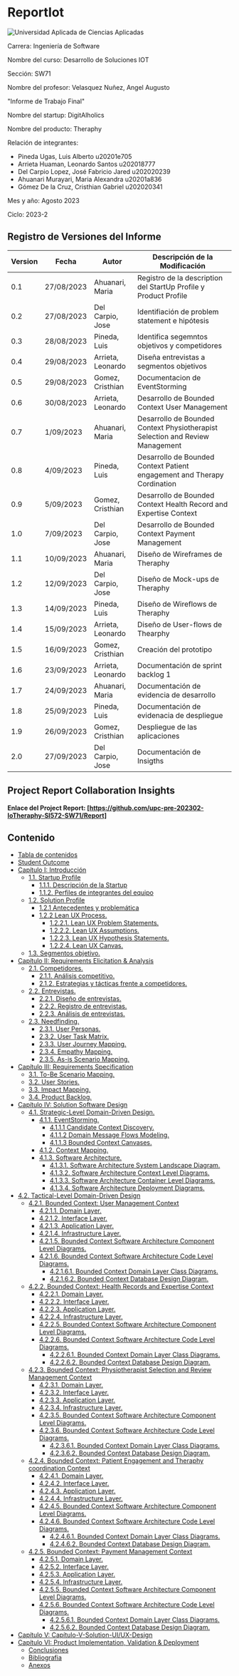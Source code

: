 # ReportIot
  ![Universidad Aplicada de Ciencias Aplicadas](https://static.wikia.nocookie.net/logopedia/images/2/2d/UPC-Logo-Actual.png/revision/latest/scale-to-width-down/384?cb=20230305155749&path-prefix=es)

Carrera: 
Ingeniería de Software

Nombre del curso: 
Desarrollo de  Soluciones IOT

Sección: 
SW71

Nombre del profesor: 
Velasquez Nuñez, Angel Augusto 

"Informe de Trabajo Final"
						 
Nombre del startup: 
DigitAlholics

Nombre del producto: 
Theraphy

Relación de integrantes:

 - Pineda Ugas, Luis Alberto   u20201e705
 - Arrieta Huaman, Leonardo Santos   u202018777
 - Del Carpio Lopez, José Fabricio Jared   u202020239
 - Ahuanari Murayari, Maria Alexandra   u20201a836
 - Gómez De la Cruz, Cristhian Gabriel   u202020341

Mes y año: 
Agosto 2023
						   
Ciclo: 
2023-2

## Registro de Versiones del Informe

| Version | Fecha| Autor | Descripción de la Modificación |
|-----------|-----------|-----------|-----------|
| 0.1 | 27/08/2023 | Ahuanari, Maria | Registro de la description del StartUp Profile y Product Profile |
| 0.2 | 27/08/2023 | Del Carpio, Jose | Identifiación de problem statement e hipótesis |
| 0.3 | 28/08/2023 | Pineda, Luis | Identifica segemntos objetivos y competidores |
| 0.4 | 29/08/2023 | Arrieta, Leonardo | Diseña entrevistas a segmentos objetivos |
| 0.5 | 29/08/2023 | Gomez, Cristhian | Documentacion de EventStorming |
| 0.6 | 30/08/2023 | Arrieta, Leonardo | Desarrollo de Bounded Context User Management |
| 0.7 | 1/09/2023 | Ahuanari, Maria | Desarrollo de Bounded Context Physiotherapist Selection and Review Management |
| 0.8 | 4/09/2023 | Pineda, Luis | Desarrollo de Bounded Context Patient engagement and Therapy Cordination |
| 0.9 | 5/09/2023 | Gomez, Cristhian | Desarrollo de Bounded Context Health Record and Expertise Context |
| 1.0 | 7/09/2023 | Del Carpio, Jose | Desarrollo de Bounded Context Payment Management |
| 1.1 | 10/09/2023 | Ahuanari, Maria | Diseño de Wireframes de Theraphy |
| 1.2 | 12/09/2023 | Del Carpio, Jose | Diseño de Mock-ups de Theraphy |
| 1.3 | 14/09/2023 | Pineda, Luis | Diseño de Wireflows de Theraphy |
| 1.4 | 15/09/2023 | Arrieta, Leonardo | Diseño de User-flows de Thearphy |
| 1.5 | 16/09/2023 | Gomez, Cristhian | Creación del prototipo |
| 1.6 | 23/09/2023 | Arrieta, Leonardo | Documentación de sprint backlog 1 |
| 1.7 | 24/09/2023 | Ahuanari, Maria | Documentación de evidencia de desarrollo |
| 1.8 | 25/09/2023 | Pineda, Luis | Documentación de evidenacia de despliegue |
| 1.9 | 26/09/2023 | Gomez, Cristhian | Despliegue de las aplicaciones |
| 2.0 | 27/09/2023 | Del Carpio, Jose | Documentación de Insigths |

## Project Report Collaboration Insights

**Enlace del Project Report: [https://github.com/upc-pre-202302-IoTheraphy-SI572-SW71/Report]**
## Contenido
- [Tabla de contenidos](#tabla-de-contenidos)
- [Student Outcome](https://github.com/upc-pre-202302-IoTheraphy-SI572-SW71/Report/tree/Student-Outcome#readme)
- [Capítulo I: Introducción](https://github.com/upc-pre-202302-IoTheraphy-SI572-SW71/Report/tree/Capítulo-I-Introducción#readme)
	- [1.1. Startup Profile](https://github.com/upc-pre-202302-IoTheraphy-SI572-SW71/Report/tree/Capítulo-I-Introducción#11-startup-profile)
		- [1.1.1. Descripción de la Startup](https://github.com/upc-pre-202302-IoTheraphy-SI572-SW71/Report/tree/Capítulo-I-Introducción#111-descripción-de-la-startup)
		- [1.1.2. Perfiles de integrantes del equipo](https://github.com/upc-pre-202302-IoTheraphy-SI572-SW71/Report/tree/Capítulo-I-Introducción#112-perfiles-de-integrantes-del-equipo)
	- [1.2. Solution Profile](https://github.com/upc-pre-202302-IoTheraphy-SI572-SW71/Report/tree/Capítulo-I-Introducción#12-solution-profile) 
		- [1.2.1 Antecedentes y problemática](https://github.com/upc-pre-202302-IoTheraphy-SI572-SW71/Report/tree/Capítulo-I-Introducción#121-antecedentes-y-problemática)
		- [1.2.2 Lean UX Process.](https://github.com/upc-pre-202302-IoTheraphy-SI572-SW71/Report/tree/Capítulo-I-Introducción#122-lean-ux-process)
  			- [1.2.2.1. Lean UX Problem Statements.](https://github.com/upc-pre-202302-IoTheraphy-SI572-SW71/Report/tree/Capítulo-I-Introducción#1221-lean-ux-problem-statements)
			- [1.2.2.2. Lean UX Assumptions.](https://github.com/upc-pre-202302-IoTheraphy-SI572-SW71/Report/tree/Capítulo-I-Introducción#1222-lean-ux-assumptions)
			- [1.2.2.3. Lean UX Hypothesis Statements.](https://github.com/upc-pre-202302-IoTheraphy-SI572-SW71/Report/tree/Capítulo-I-Introducción#1223-lean-ux-hypothesis-statements)
			- [1.2.2.4. Lean UX Canvas.](https://github.com/upc-pre-202302-IoTheraphy-SI572-SW71/Report/tree/Capítulo-I-Introducción#1224-lean-ux-canvas)
	- [1.3. Segmentos objetivo.](https://github.com/upc-pre-202302-IoTheraphy-SI572-SW71/Report/blob/Capítulo-I-Introducción/README.md#13-segmentos-objetivo)
- [Capítulo II: Requirements Elicitation & Analysis](https://github.com/upc-pre-202302-IoTheraphy-SI572-SW71/Report/tree/Capítulo-II-Requirements-Elicitation-%26-Analysis#readme) 
	- [2.1. Competidores.](https://github.com/upc-pre-202302-IoTheraphy-SI572-SW71/Report/blob/Capítulo-II-Requirements-Elicitation-&-Analysis/README.md#21-competidores)
		- [2.1.1. Análisis competitivo.](https://github.com/upc-pre-202302-IoTheraphy-SI572-SW71/Report/blob/Capítulo-II-Requirements-Elicitation-&-Analysis/README.md#211-análisis-competitivo)
		- [2.1.2. Estrategias y tácticas frente a competidores.](https://github.com/upc-pre-202302-IoTheraphy-SI572-SW71/Report/blob/Capítulo-II-Requirements-Elicitation-&-Analysis/README.md#212-estrategias-y-tácticas-frente-a-competidores)
	- [2.2. Entrevistas.](https://github.com/upc-pre-202302-IoTheraphy-SI572-SW71/Report/blob/Capítulo-II-Requirements-Elicitation-&-Analysis/README.md#22-entrevistas)
		- [2.2.1. Diseño de entrevistas.](https://github.com/upc-pre-202302-IoTheraphy-SI572-SW71/Report/blob/Capítulo-II-Requirements-Elicitation-&-Analysis/README.md#221-diseño-de-entrevistas)
		- [2.2.2. Registro de entrevistas.](https://github.com/upc-pre-202302-IoTheraphy-SI572-SW71/Report/blob/Capítulo-II-Requirements-Elicitation-&-Analysis/README.md#222-registro-de-entrevistas)
		- [2.2.3. Análisis de entrevistas.](https://github.com/upc-pre-202302-IoTheraphy-SI572-SW71/Report/blob/Capítulo-II-Requirements-Elicitation-&-Analysis/README.md#223-análisis-de-entrevistas)
	- [2.3. Needfinding.](https://github.com/upc-pre-202302-IoTheraphy-SI572-SW71/Report/blob/Capítulo-II-Requirements-Elicitation-&-Analysis/README.md#23-needfinding)
		- [2.3.1. User Personas.](https://github.com/upc-pre-202302-IoTheraphy-SI572-SW71/Report/blob/Capítulo-II-Requirements-Elicitation-&-Analysis/README.md#231-user-personas)
		- [2.3.2. User Task Matrix.](https://github.com/upc-pre-202302-IoTheraphy-SI572-SW71/Report/blob/Capítulo-II-Requirements-Elicitation-&-Analysis/README.md#232-user-task-matrix)
		- [2.3.3. User Journey Mapping.](https://github.com/upc-pre-202302-IoTheraphy-SI572-SW71/Report/blob/Capítulo-II-Requirements-Elicitation-&-Analysis/README.md#233-user-journey-mapping) 
		- [2.3.4. Empathy Mapping.](https://github.com/upc-pre-202302-IoTheraphy-SI572-SW71/Report/blob/Capítulo-II-Requirements-Elicitation-&-Analysis/README.md#234-empathy-mapping)
		- [2.3.5. As-is Scenario Mapping.](https://github.com/upc-pre-202302-IoTheraphy-SI572-SW71/Report/blob/Capítulo-II-Requirements-Elicitation-&-Analysis/README.md#235-as-is-scenario-mapping)
- [Capítulo III: Requirements Specification](https://github.com/upc-pre-202302-IoTheraphy-SI572-SW71/Report/tree/Capítulo-III-Requirements-Specification#readme) 
	- [3.1. To-Be Scenario Mapping.](https://github.com/upc-pre-202302-IoTheraphy-SI572-SW71/Report/tree/Capítulo-III-Requirements-Specification#31-to-be-scenario-mapping)
	- [3.2. User Stories.](https://github.com/upc-pre-202302-IoTheraphy-SI572-SW71/Report/tree/Capítulo-III-Requirements-Specification#32-user-stories)
	- [3.3. Impact Mapping.](https://github.com/upc-pre-202302-IoTheraphy-SI572-SW71/Report/tree/Capítulo-III-Requirements-Specification#33-impact-mapping)
	- [3.4. Product Backlog.](https://github.com/upc-pre-202302-IoTheraphy-SI572-SW71/Report/tree/Capítulo-III-Requirements-Specification#34-product-backlog)
- [Capítulo IV: Solution Software Design](https://github.com/upc-pre-202302-IoTheraphy-SI572-SW71/Report/tree/Capítulo-IV-Solution-Software-Design#readme) 
	- [4.1. Strategic-Level Domain-Driven Design.](https://github.com/upc-pre-202302-IoTheraphy-SI572-SW71/Report/blob/Capítulo-IV-Solution-Software-Design/README.md#41-strategic-level-domain-driven-design) 
		- [4.1.1. EventStorming.](https://github.com/upc-pre-202302-IoTheraphy-SI572-SW71/Report/blob/Capítulo-IV-Solution-Software-Design/README.md#411-eventstormin)
			- [4.1.1.1 Candidate Context Discovery.](https://github.com/upc-pre-202302-IoTheraphy-SI572-SW71/Report/blob/Capítulo-IV-Solution-Software-Design/README.md#4111-candidate-context-discovery)
			- [4.1.1.2 Domain Message Flows Modeling.](https://github.com/upc-pre-202302-IoTheraphy-SI572-SW71/Report/blob/Capítulo-IV-Solution-Software-Design/README.md#4112-domain-message-flows-modeling)
			- [4.1.1.3 Bounded Context Canvases.](https://github.com/upc-pre-202302-IoTheraphy-SI572-SW71/Report/blob/Capítulo-IV-Solution-Software-Design/README.md#4113-bounded-context-canvases)
		- [4.1.2. Context Mapping.](https://github.com/upc-pre-202302-IoTheraphy-SI572-SW71/Report/blob/Capítulo-IV-Solution-Software-Design/README.md#412-context-mapping)
		- [4.1.3. Software Architecture.](https://github.com/upc-pre-202302-IoTheraphy-SI572-SW71/Report/blob/Capítulo-IV-Solution-Software-Design/README.md#413-software-architecture) 
			- [4.1.3.1. Software Architecture System Landscape Diagram.](https://github.com/upc-pre-202302-IoTheraphy-SI572-SW71/Report/blob/Capítulo-IV-Solution-Software-Design/README.md#4131-software-architecture-system-landscape-diagram) 
			- [4.1.3.2. Software Architecture Context Level Diagrams.](https://github.com/upc-pre-202302-IoTheraphy-SI572-SW71/Report/blob/Capítulo-IV-Solution-Software-Design/README.md#4132-software-architecture-context-level-diagrams)
			- [4.1.3.3. Software Architecture Container Level Diagrams.](https://github.com/upc-pre-202302-IoTheraphy-SI572-SW71/Report/blob/Capítulo-IV-Solution-Software-Design/README.md#4133-software-architecture-container-level-diagrams)
			- [4.1.3.4. Software Architecture Deployment Diagrams.](https://github.com/upc-pre-202302-IoTheraphy-SI572-SW71/Report/blob/Capítulo-IV-Solution-Software-Design/README.md#4134-software-architecture-deployment-diagrams)
- [4.2. Tactical-Level Domain-Driven Design](https://github.com/upc-pre-202302-IoTheraphy-SI572-SW71/Report/blob/Capítulo-IV-Solution-Software-Design/README.md#42-tactical-level-domain-driven-design)
	- [4.2.1. Bounded Context: User Management Context](https://github.com/upc-pre-202302-IoTheraphy-SI572-SW71/Report/blob/Capítulo-IV-Solution-Software-Design/README.md#421-bounded-context-user-management-context)
		- [4.2.1.1. Domain Layer.](https://github.com/upc-pre-202302-IoTheraphy-SI572-SW71/Report/blob/Capítulo-IV-Solution-Software-Design/README.md#4211-domain-layer)
		- [4.2.1.2. Interface Layer.](https://github.com/upc-pre-202302-IoTheraphy-SI572-SW71/Report/blob/Capítulo-IV-Solution-Software-Design/README.md#4212-interface-layer) 
		- [4.2.1.3. Application Layer.](https://github.com/upc-pre-202302-IoTheraphy-SI572-SW71/Report/blob/Capítulo-IV-Solution-Software-Design/README.md#4213-application-layer)
		- [4.2.1.4. Infrastructure Layer.](https://github.com/upc-pre-202302-IoTheraphy-SI572-SW71/Report/blob/Capítulo-IV-Solution-Software-Design/README.md#4214-infrastructure-layer) 
		- [4.2.1.5. Bounded Context Software Architecture Component Level Diagrams.](https://github.com/upc-pre-202302-IoTheraphy-SI572-SW71/Report/blob/Capítulo-IV-Solution-Software-Design/README.md#4215-bounded-context-software-architecture-component-level-diagrams)
		- [4.2.1.6. Bounded Context Software Architecture Code Level Diagrams.](https://github.com/upc-pre-202302-IoTheraphy-SI572-SW71/Report/blob/Capítulo-IV-Solution-Software-Design/README.md#4216-bounded-context-software-architecture-code-level-diagrams)
			- [4.2.1.6.1. Bounded Context Domain Layer Class Diagrams.](https://github.com/upc-pre-202302-IoTheraphy-SI572-SW71/Report/blob/Capítulo-IV-Solution-Software-Design/README.md#42161-bounded-context-domain-layer-class-diagrams)
			- [4.2.1.6.2. Bounded Context Database Design Diagram.](https://github.com/upc-pre-202302-IoTheraphy-SI572-SW71/Report/blob/Capítulo-IV-Solution-Software-Design/README.md#42162-bounded-context-database-design-diagram)
	- [4.2.2. Bounded Context: Health Records and Expertise Context](https://github.com/upc-pre-202302-IoTheraphy-SI572-SW71/Report/blob/Capítulo-IV-Solution-Software-Design/README.md#422-bounded-context-health-records-and-expertise-context) 
		- [4.2.2.1. Domain Layer.](https://github.com/upc-pre-202302-IoTheraphy-SI572-SW71/Report/blob/Capítulo-IV-Solution-Software-Design/README.md#4221-domain-layer)
		- [4.2.2.2. Interface Layer.](https://github.com/upc-pre-202302-IoTheraphy-SI572-SW71/Report/blob/Capítulo-IV-Solution-Software-Design/README.md#4222-interface-layer) 
		- [4.2.2.3. Application Layer.](https://github.com/upc-pre-202302-IoTheraphy-SI572-SW71/Report/blob/Capítulo-IV-Solution-Software-Design/README.md#4223-application-layer)
		- [4.2.2.4. Infrastructure Layer.](https://github.com/upc-pre-202302-IoTheraphy-SI572-SW71/Report/blob/Capítulo-IV-Solution-Software-Design/README.md#4224-infrastructure-layer) 
		- [4.2.2.5. Bounded Context Software Architecture Component Level Diagrams.](https://github.com/upc-pre-202302-IoTheraphy-SI572-SW71/Report/blob/Capítulo-IV-Solution-Software-Design/README.md#4225-bounded-context-software-architecture-component-level-diagrams)
		- [4.2.2.6. Bounded Context Software Architecture Code Level Diagrams.](https://github.com/upc-pre-202302-IoTheraphy-SI572-SW71/Report/blob/Capítulo-IV-Solution-Software-Design/README.md#4226-bounded-context-software-architecture-code-level-diagrams)
			- [4.2.2.6.1. Bounded Context Domain Layer Class Diagrams.](https://github.com/upc-pre-202302-IoTheraphy-SI572-SW71/Report/blob/Capítulo-IV-Solution-Software-Design/README.md#42261-bounded-context-domain-layer-class-diagrams)
			- [4.2.2.6.2. Bounded Context Database Design Diagram.](https://github.com/upc-pre-202302-IoTheraphy-SI572-SW71/Report/blob/Capítulo-IV-Solution-Software-Design/README.md#42262-bounded-context-database-design-diagram)
	- [4.2.3. Bounded Context: Physiotherapist Selection and Review Management Context](https://github.com/upc-pre-202302-IoTheraphy-SI572-SW71/Report/blob/Capítulo-IV-Solution-Software-Design/README.md#423-bounded-context-physiotherapist-selection-and-review-management-context)
		- [4.2.3.1. Domain Layer.](https://github.com/upc-pre-202302-IoTheraphy-SI572-SW71/Report/blob/Capítulo-IV-Solution-Software-Design/README.md#4231-domain-layer) 
		- [4.2.3.2. Interface Layer.](https://github.com/upc-pre-202302-IoTheraphy-SI572-SW71/Report/blob/Capítulo-IV-Solution-Software-Design/README.md#4232-interface-layer) 
		- [4.2.3.3. Application Layer.](https://github.com/upc-pre-202302-IoTheraphy-SI572-SW71/Report/blob/Capítulo-IV-Solution-Software-Design/README.md#4233-application-layer)
		- [4.2.3.4. Infrastructure Layer.](https://github.com/upc-pre-202302-IoTheraphy-SI572-SW71/Report/blob/Capítulo-IV-Solution-Software-Design/README.md#4234--infrastructure-layer) 
		- [4.2.3.5. Bounded Context Software Architecture Component Level Diagrams.](https://github.com/upc-pre-202302-IoTheraphy-SI572-SW71/Report/blob/Capítulo-IV-Solution-Software-Design/README.md#4235--bounded-context-software-architecture-component-level-diagrams)
		- [4.2.3.6. Bounded Context Software Architecture Code Level Diagrams.](https://github.com/upc-pre-202302-IoTheraphy-SI572-SW71/Report/blob/Capítulo-IV-Solution-Software-Design/README.md#4236--bounded-context-software-architecture-code-level-diagrams)
			- [4.2.3.6.1. Bounded Context Domain Layer Class Diagrams.](https://github.com/upc-pre-202302-IoTheraphy-SI572-SW71/Report/blob/Capítulo-IV-Solution-Software-Design/README.md#42361-bounded-context-domain-layer-class-diagrams)
			- [4.2.3.6.2. Bounded Context Database Design Diagram.](https://github.com/upc-pre-202302-IoTheraphy-SI572-SW71/Report/blob/Capítulo-IV-Solution-Software-Design/README.md#42362-bounded-context-database-design-diagram)
	- [4.2.4. Bounded Context: Patient Engagement and Theraphy coordination Context](https://github.com/upc-pre-202302-IoTheraphy-SI572-SW71/Report/blob/Capítulo-IV-Solution-Software-Design/README.md#424-bounded-context-patient-engagement-and-theraphy-coordination-context)
		- [4.2.4.1. Domain Layer.](https://github.com/upc-pre-202302-IoTheraphy-SI572-SW71/Report/blob/Capítulo-IV-Solution-Software-Design/README.md#4241-domain-layer) 
		- [4.2.4.2. Interface Layer.](https://github.com/upc-pre-202302-IoTheraphy-SI572-SW71/Report/blob/Capítulo-IV-Solution-Software-Design/README.md#4242-interface-layer) 
		- [4.2.4.3. Application Layer.](https://github.com/upc-pre-202302-IoTheraphy-SI572-SW71/Report/blob/Capítulo-IV-Solution-Software-Design/README.md#4243-application-layer)
		- [4.2.4.4. Infrastructure Layer.](https://github.com/upc-pre-202302-IoTheraphy-SI572-SW71/Report/blob/Capítulo-IV-Solution-Software-Design/README.md#4244--infrastructure-layer) 
		- [4.2.4.5. Bounded Context Software Architecture Component Level Diagrams.](https://github.com/upc-pre-202302-IoTheraphy-SI572-SW71/Report/blob/Capítulo-IV-Solution-Software-Design/README.md#4245--bounded-context-software-architecture-component-level-diagrams) 
		- [4.2.4.6. Bounded Context Software Architecture Code Level Diagrams.](https://github.com/upc-pre-202302-IoTheraphy-SI572-SW71/Report/blob/Capítulo-IV-Solution-Software-Design/README.md#4246--bounded-context-software-architecture-code-level-diagrams)
			- [4.2.4.6.1. Bounded Context Domain Layer Class Diagrams.](https://github.com/upc-pre-202302-IoTheraphy-SI572-SW71/Report/blob/Capítulo-IV-Solution-Software-Design/README.md#42461-bounded-context-domain-layer-class-diagrams)
			- [4.2.4.6.2. Bounded Context Database Design Diagram.](https://github.com/upc-pre-202302-IoTheraphy-SI572-SW71/Report/blob/Capítulo-IV-Solution-Software-Design/README.md#42462-bounded-context-database-design-diagram)
	- [4.2.5. Bounded Context: Payment Management Context](https://github.com/upc-pre-202302-IoTheraphy-SI572-SW71/Report/blob/Capítulo-IV-Solution-Software-Design/README.md#425-bounded-context-payment-management-context)
		- [4.2.5.1. Domain Layer.](https://github.com/upc-pre-202302-IoTheraphy-SI572-SW71/Report/blob/Capítulo-IV-Solution-Software-Design/README.md#4251-domain-layer) 
		- [4.2.5.2. Interface Layer.](https://github.com/upc-pre-202302-IoTheraphy-SI572-SW71/Report/blob/Capítulo-IV-Solution-Software-Design/README.md#4252-interface-layer) 
		- [4.2.5.3. Application Layer.](https://github.com/upc-pre-202302-IoTheraphy-SI572-SW71/Report/blob/Capítulo-IV-Solution-Software-Design/README.md#4253-application-layer)
		- [4.2.5.4. Infrastructure Layer.](https://github.com/upc-pre-202302-IoTheraphy-SI572-SW71/Report/blob/Capítulo-IV-Solution-Software-Design/README.md#4254--infrastructure-layer) 
		- [4.2.5.5. Bounded Context Software Architecture Component Level Diagrams.](https://github.com/upc-pre-202302-IoTheraphy-SI572-SW71/Report/blob/Capítulo-IV-Solution-Software-Design/README.md#4255--bounded-context-software-architecture-component-level-diagrams)
		- [4.2.5.6. Bounded Context Software Architecture Code Level Diagrams.](https://github.com/upc-pre-202302-IoTheraphy-SI572-SW71/Report/blob/Capítulo-IV-Solution-Software-Design/README.md#4256--bounded-context-software-architecture-code-level-diagrams)
			- [4.2.5.6.1. Bounded Context Domain Layer Class Diagrams.](https://github.com/upc-pre-202302-IoTheraphy-SI572-SW71/Report/blob/Capítulo-IV-Solution-Software-Design/README.md#42561-bounded-context-domain-layer-class-diagrams)
			- [4.2.5.6.2. Bounded Context Database Design Diagram.](https://github.com/upc-pre-202302-IoTheraphy-SI572-SW71/Report/blob/Capítulo-IV-Solution-Software-Design/README.md#42562-bounded-context-database-design-diagram)
- [Capítulo V: Capítulo-V-Solution-UI/UX-Design](https://github.com/upc-pre-202302-IoTheraphy-SI572-SW71/Report/tree/Capítulo-V-Solution-UI/UX-Design#readme)
- [Capítulo VI: Product Implementation, Validation & Deployment](https://github.com/upc-pre-202302-IoTheraphy-SI572-SW71/Report/tree/Capítulo-VI-Product-Implementation%2C-Validation-%26-Deployment#readme)
   - [Conclusiones](https://github.com/upc-pre-202302-IoTheraphy-SI572-SW71/Report/tree/Conclusiones#readme)
   - [Bibliografia](https://github.com/upc-pre-202302-IoTheraphy-SI572-SW71/Report/tree/Bibliografía#readme)
   - [Anexos](https://github.com/upc-pre-202302-IoTheraphy-SI572-SW71/Report/tree/Anexos#readme)
